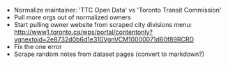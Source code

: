 * Normalize maintainer: 'TTC Open Data' vs 'Toronto Transit Commission'
* Pull more orgs out of normalized owners
* Start pulling owner website from scraped city divisions menu:
  http://www1.toronto.ca/wps/portal/contentonly?vgnextoid=2e8732d0b6d1e310VgnVCM10000071d60f89RCRD
* Fix the one error
* Scrape random notes from dataset pages (convert to markdown?)
